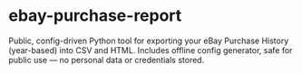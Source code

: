 # ebay-purchase-report
Public, config-driven Python tool for exporting your eBay Purchase History (year-based) into CSV and HTML. Includes offline config generator, safe for public use — no personal data or credentials stored.

